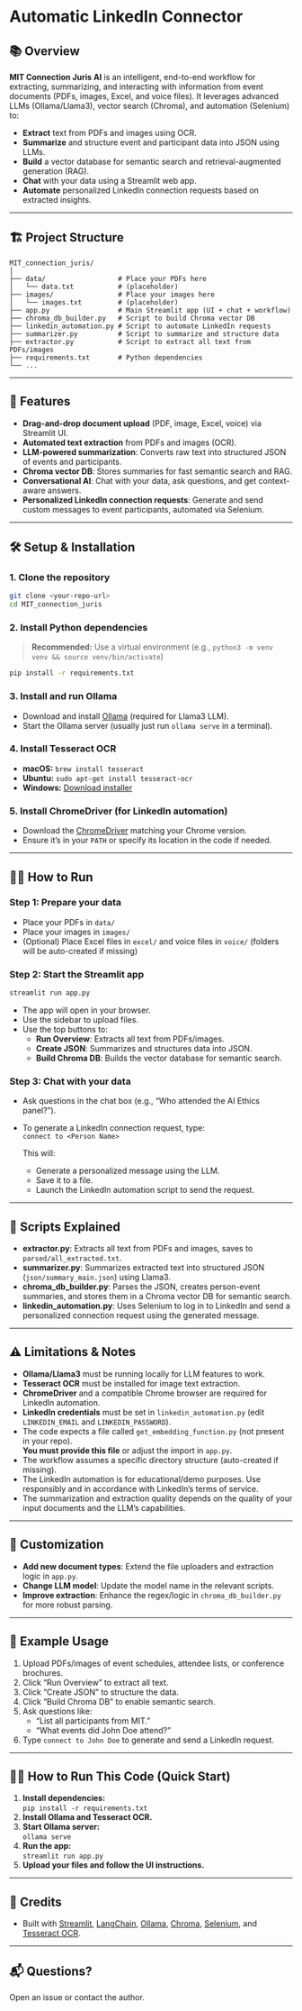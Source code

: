 # Automatic LinkedIn Connector

## 📚 Overview

**MIT Connection Juris AI** is an intelligent, end-to-end workflow for extracting, summarizing, and interacting with information from event documents (PDFs, images, Excel, and voice files). It leverages advanced LLMs (Ollama/Llama3), vector search (Chroma), and automation (Selenium) to:

- **Extract** text from PDFs and images using OCR.
- **Summarize** and structure event and participant data into JSON using LLMs.
- **Build** a vector database for semantic search and retrieval-augmented generation (RAG).
- **Chat** with your data using a Streamlit web app.
- **Automate** personalized LinkedIn connection requests based on extracted insights.

---

## 🏗️ Project Structure

```
MIT_connection_juris/
│
├── data/                  # Place your PDFs here
│   └── data.txt           # (placeholder)
├── images/                # Place your images here
│   └── images.txt         # (placeholder)
├── app.py                 # Main Streamlit app (UI + chat + workflow)
├── chroma_db_builder.py   # Script to build Chroma vector DB
├── linkedin_automation.py # Script to automate LinkedIn requests
├── summarizer.py          # Script to summarize and structure data
├── extractor.py           # Script to extract all text from PDFs/images
├── requirements.txt       # Python dependencies
└── ...
```

---

## 🚀 Features

- **Drag-and-drop document upload** (PDF, image, Excel, voice) via Streamlit UI.
- **Automated text extraction** from PDFs and images (OCR).
- **LLM-powered summarization**: Converts raw text into structured JSON of events and participants.
- **Chroma vector DB**: Stores summaries for fast semantic search and RAG.
- **Conversational AI**: Chat with your data, ask questions, and get context-aware answers.
- **Personalized LinkedIn connection requests**: Generate and send custom messages to event participants, automated via Selenium.

---

## 🛠️ Setup & Installation

### 1. **Clone the repository**

```bash
git clone <your-repo-url>
cd MIT_connection_juris
```

### 2. **Install Python dependencies**

> **Recommended:** Use a virtual environment (e.g., `python3 -m venv venv && source venv/bin/activate`)

```bash
pip install -r requirements.txt
```

### 3. **Install and run Ollama**

- Download and install [Ollama](https://ollama.com/) (required for Llama3 LLM).
- Start the Ollama server (usually just run `ollama serve` in a terminal).

### 4. **Install Tesseract OCR**

- **macOS:** `brew install tesseract`
- **Ubuntu:** `sudo apt-get install tesseract-ocr`
- **Windows:** [Download installer](https://github.com/tesseract-ocr/tesseract)

### 5. **Install ChromeDriver (for LinkedIn automation)**

- Download the [ChromeDriver](https://sites.google.com/chromium.org/driver/) matching your Chrome version.
- Ensure it’s in your `PATH` or specify its location in the code if needed.

---

## 🏃‍♂️ How to Run

### **Step 1: Prepare your data**

- Place your PDFs in `data/`
- Place your images in `images/`
- (Optional) Place Excel files in `excel/` and voice files in `voice/` (folders will be auto-created if missing)

### **Step 2: Start the Streamlit app**

```bash
streamlit run app.py
```

- The app will open in your browser.
- Use the sidebar to upload files.
- Use the top buttons to:
  - **Run Overview**: Extracts all text from PDFs/images.
  - **Create JSON**: Summarizes and structures data into JSON.
  - **Build Chroma DB**: Builds the vector database for semantic search.

### **Step 3: Chat with your data**

- Ask questions in the chat box (e.g., “Who attended the AI Ethics panel?”).
- To generate a LinkedIn connection request, type:  
  `connect to <Person Name>`

  This will:
  - Generate a personalized message using the LLM.
  - Save it to a file.
  - Launch the LinkedIn automation script to send the request.

---

## 🧩 Scripts Explained

- **extractor.py**: Extracts all text from PDFs and images, saves to `parsed/all_extracted.txt`.
- **summarizer.py**: Summarizes extracted text into structured JSON (`json/summary_main.json`) using Llama3.
- **chroma_db_builder.py**: Parses the JSON, creates person-event summaries, and stores them in a Chroma vector DB for semantic search.
- **linkedin_automation.py**: Uses Selenium to log in to LinkedIn and send a personalized connection request using the generated message.

---

## ⚠️ Limitations & Notes

- **Ollama/Llama3** must be running locally for LLM features to work.
- **Tesseract OCR** must be installed for image text extraction.
- **ChromeDriver** and a compatible Chrome browser are required for LinkedIn automation.
- **LinkedIn credentials** must be set in `linkedin_automation.py` (edit `LINKEDIN_EMAIL` and `LINKEDIN_PASSWORD`).
- The code expects a file called `get_embedding_function.py` (not present in your repo).  
  **You must provide this file** or adjust the import in `app.py`.
- The workflow assumes a specific directory structure (auto-created if missing).
- The LinkedIn automation is for educational/demo purposes. Use responsibly and in accordance with LinkedIn’s terms of service.
- The summarization and extraction quality depends on the quality of your input documents and the LLM’s capabilities.

---

## 📝 Customization

- **Add new document types**: Extend the file uploaders and extraction logic in `app.py`.
- **Change LLM model**: Update the model name in the relevant scripts.
- **Improve extraction**: Enhance the regex/logic in `chroma_db_builder.py` for more robust parsing.

---

## 🤖 Example Usage

1. Upload PDFs/images of event schedules, attendee lists, or conference brochures.
2. Click “Run Overview” to extract all text.
3. Click “Create JSON” to structure the data.
4. Click “Build Chroma DB” to enable semantic search.
5. Ask questions like:
   - “List all participants from MIT.”
   - “What events did John Doe attend?”
6. Type `connect to John Doe` to generate and send a LinkedIn request.

---

## 🧑‍💻 How to Run This Code (Quick Start)

1. **Install dependencies:**  
   `pip install -r requirements.txt`
2. **Install Ollama and Tesseract OCR.**
3. **Start Ollama server:**  
   `ollama serve`
4. **Run the app:**  
   `streamlit run app.py`
5. **Upload your files and follow the UI instructions.**

---

## 🙏 Credits

- Built with [Streamlit](https://streamlit.io/), [LangChain](https://python.langchain.com/), [Ollama](https://ollama.com/), [Chroma](https://www.trychroma.com/), [Selenium](https://www.selenium.dev/), and [Tesseract OCR](https://github.com/tesseract-ocr/tesseract).

---

## 📬 Questions?

Open an issue or contact the author. 
